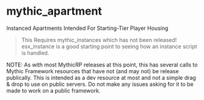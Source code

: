 # mythic_apartment
Instanced Apartments Intended For Starting-Tier Player Housing

> This Requires mythic_instances which has not been released! esx_instance is a good starting point to seeing how an instance script is handled.

NOTE: As with most MythicRP releases at this point, this has several calls to Mythic Framework resources that have not (and may not) be release publically. This is intended as a dev resource at most and not a simple drag & drop to use on public servers. Do not make any issues asking for it to be made to work on a public framework.
